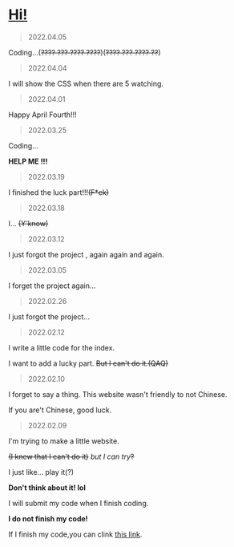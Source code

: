 # [Hi!](http://kinki-chou.github.io/index.html)

> 2022.04.05

Coding...(~~???? ??? ???? ????~~)(~~???? ??? ???? ??~~)

> 2022.04.04

I will show the CSS when there are 5 watching.

> 2022.04.01

Happy April Fourth!!!

> 2022.03.25

Coding...

**HELP ME !!!**

> 2022.03.19

I finished the luck part!!!~~(F*ck)~~

> 2022.03.18

I... ~~(Y'know)~~

> 2022.03.12

I just forgot the project , again again and again. 

> 2022.03.05

I forget the project again...

> 2022.02.26

I just forgot the project...

> 2022.02.12

I write a little code for the index.

I want to add a lucky part. ~~But I can't do it.(QAQ)~~

> 2022.02.10

I forget to say a thing.
This website wasn't friendly to not Chinese.

If you are't Chinese, good luck.

> 2022.02.09

I'm trying to make a little website.

~~(I knew that I can't do it)~~
*but I can try*~~?~~

I just like... play it(?)

**Don't think about it! lol**

I will submit my code when I finish coding.

**I do not finish my code!**

If I finish my code,you can clink [this link](http://kinki-chou.github.io/index.html).
